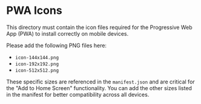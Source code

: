 # PWA Icons

This directory must contain the icon files required for the Progressive Web App (PWA) to install correctly on mobile devices.

Please add the following PNG files here:

- `icon-144x144.png`
- `icon-192x192.png`
- `icon-512x512.png`

These specific sizes are referenced in the `manifest.json` and are critical for the "Add to Home Screen" functionality. You can add the other sizes listed in the manifest for better compatibility across all devices.
